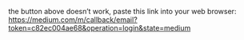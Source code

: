 the button above doesn’t work, paste this link into your web browser:
https://medium.com/m/callback/email?token=c82ec004ae68&operation=login&state=medium

